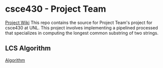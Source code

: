 # csce430 - Project Team
[Project Wiki](https://cmlaney.github.io/csce430)
This repo contains the source for Project Team's project for csce430 at UNL.
This project involves implementing a pipelined processed that specializes in computing the longest common substring of two strings.

## LCS Algorithm
[Algorithm](http://en.wikibooks.org/wiki/Algorithm_Implementation/Strings/Longest_common_substring)
